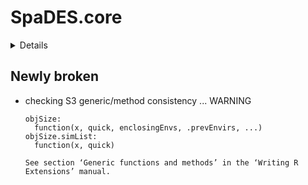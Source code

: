 # SpaDES.core

<details>

* Version: 0.2.5
* Source code: https://github.com/cran/SpaDES.core
* URL: http://spades-core.predictiveecology.org/, https://github.com/PredictiveEcology/SpaDES.core
* BugReports: https://github.com/PredictiveEcology/SpaDES.core/issues
* Date/Publication: 2019-03-19 05:43:37 UTC
* Number of recursive dependencies: 165

Run `revdep_details(,"SpaDES.core")` for more info

</details>

## Newly broken

*   checking S3 generic/method consistency ... WARNING
    ```
    objSize:
      function(x, quick, enclosingEnvs, .prevEnvirs, ...)
    objSize.simList:
      function(x, quick)
    
    See section ‘Generic functions and methods’ in the ‘Writing R
    Extensions’ manual.
    ```

